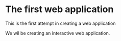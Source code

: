 # The first web application 

This is the first attempt in creating a web application 

We wil be creating an interactive web application.
